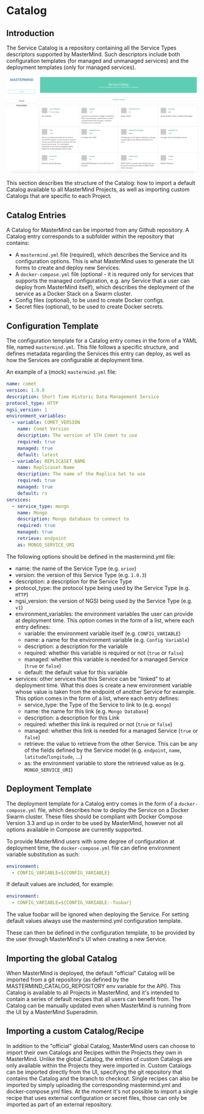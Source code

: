 # Catalog

## Introduction

The Service Catalog is a repository containing all the Service Types descriptors
supported by MasterMind. Such descriptors include both configuration templates
(for managed and unmanaged services) and the deployment templates (only for
managed services).

![the MasterMind catalog](../images/catalog.png)

This section describes the structure of the Catalog: how to import a default
Catalog available to all MasterMind Projects, as well as importing custom
Catalogs that are specific to each Project.

## Catalog Entries

A Catalog for MasterMind can be imported from any Github repository. A Catalog
entry corresponds to a subfolder within the repository that contains:

- A `mastermind.yml` file (required), which describes the Service and its
  configuration options. This is what MasterMind uses to generate the UI forms
  to create and deploy new Services.
- A `docker-compose.yml` file (optional - it is required only for services that
  supports the managed configuration, e.g. any Service that a user can deploy
  from MasterMind itself), which describes the deployment of the service as a
  Docker Stack on a Swarm cluster.
- Config files (optional), to be used to create Docker configs.
- Secret files (optional), to be used to create Docker secrets.

## Configuration Template

The configuration template for a Catalog entry comes in the form of a YAML file,
named `mastermind.yml`. This file follows a specific structure, and defines
metadata regarding the Services this entry can deploy, as well as how the
Services are configurable at deployment time.

An example of a (mock) `mastermind.yml` file:

```yaml
name: comet
version: 1.0.0
description: Short Time Historic Data Management Service
protocol_type: HTTP
ngsi_version: 1
environment_variables:
  - variable: COMET_VERSION
    name: Comet Version
    description: The version of STH Comet to use
    required: true
    managed: true
    default: latest
  - variable: REPLICASET_NAME
    name: Replicaset Name
    description: The name of the Replica Set to use
    required: true
    managed: true
    default: rs
services:
  - service_type: mongo
    name: Mongo
    description: Mongo database to connect to
    required: true
    managed: true
    retrieve: endpoint
    as: MONGO_SERVICE_URI
```

The following options should be defined in the mastermind.yml file:

- name: the name of the Service Type (e.g. `orion`)
- version: the version of this Service Type (e.g. `1.0.3`)
- description: a description for the Service Type
- protocol_type: the protocol type being used by the Service Type (e.g. `HTTP`)
- ngsi_version: the version of NGSI being used by the Service Type (e.g. `v1`)
- environment_variables: the environment variables the user can provide at
  deployment time. This option comes in the form of a list, where each entry
  defines:
  - variable: the environment variable itself (e.g. `CONFIG_VARIABLE`)
  - name: a name for the environment variable (e.g. `Config Variable`)
  - description: a description for the variable
  - required: whether this variable is required or not (`true` or `false`)
  - managed: whether this variable is needed for a managed Service (`true` or
    `false`)
  - default: the default value for this variable
- services: other services that this Service can be "linked" to at deployment
  time. What this does is create a new environment variable whose value is taken
  from the endpoint of another Service for example. This option comes in the
  form of a list, where each entry defines:
  - service_type: the Type of the Service to link to (e.g. `mongo`)
  - name: the name for this link (e.g. `Mongo Database`)
  - description: a description for this Link
  - required: whether this link is required or not (`true` or `false`)
  - managed: whether this link is needed for a managed Service (`true` or
    `false`)
  - retrieve: the value to retrieve from the other Service. This can be any of
    the fields defined by the Service model (e.g. `endpoint`, `name`,
    `latitude`/`longitude`, ...)
  - as: the environment variable to store the retrieved value as (e.g.
    `MONGO_SERVICE_URI`)

## Deployment Template

The deployment template for a Catalog entry comes in the form of a
`docker-compose.yml` file, which describes how to deploy the Service on a Docker
Swarm cluster. These files should be compliant with Docker Compose Version 3.3
and up in order to be used by MasterMind, however not all options available in
Compose are currently supported.

To provide MasterMind users with some degree of configuration at deployment
time, the `docker-compose.yml` file can define environment variable substitution
as such:

```yaml
environment:
  - CONFIG_VARIABLE=${CONFIG_VARIABLE}
```

If default values are included, for example:

```yaml
environment:
  - CONFIG_VARIABLE=${CONFIG_VARIABLE:-foobar}
```

The value foobar will be ignored when deploying the Service. For setting default
values always use the mastermind.yml configuration template.

These can then be defined in the configuration template, to be provided by the
user through MasterMind's UI when creating a new Service.

## Importing the global Catalog

When MasterMind is deployed, the default "official" Catalog will be imported
from a git repository (as defined by the MASTERMIND_CATALOG_REPOSITORY env
variable for the API). This Catalog is available to all Projects in MasterMind,
and it's intended to contain a series of default recipes that all users can
benefit from.
The Catalog can be manually updated even when MasterMind is running from the UI
by a MasterMind Superadmin.

## Importing a custom Catalog/Recipe

In addition to the "official" global Catalog, MasterMind users can choose to
import their own Catalogs and Recipes within the Projects they own in
MasterMind.
Unlike the global Catalog, the entries of custom Catalogs are only available
within the Projects they were imported in.
Custom Catalogs can be imported directly from the UI, specifying the git
repository that contains the Catalog and the branch to checkout. Single recipes
can also be imported by simply uploading the corresponding mastermind.yml and
docker-compose.yml files. At the moment it's not possible to import a single
recipe that uses external configuration or secret files, those can only be
imported as part of an external repository.
